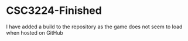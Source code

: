 # CSC3224-Finished

I have added a build to the repository as the game does not seem to load when hosted on GitHub
